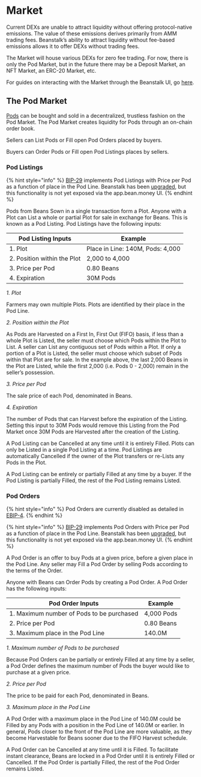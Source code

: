 # Market

Current DEXs are unable to attract liquidity without offering protocol-native emissions. The value of these emissions derives primarily from AMM trading fees. Beanstalk’s ability to attract liquidity without fee-based emissions allows it to offer DEXs without trading fees.

The Market will house various DEXs for zero fee trading. For now, there is only the Pod Market, but in the future there may be a Deposit Market, an NFT Market, an ERC-20 Market, etc.

For guides on interacting with the Market through the Beanstalk UI, go [here](../guides/market/).

## **The Pod Market**

[Pods](field.md#pods) can be bought and sold in a decentralized, trustless fashion on the Pod Market. The Pod Market creates liquidity for Pods through an on-chain order book.

Sellers can List Pods or Fill open Pod Orders placed by buyers.&#x20;

Buyers can Order Pods or Fill open Pod Listings places by sellers.

### **Pod Listings**

{% hint style="info" %}
[BIP-29](https://arweave.net/OfWylBAxD5KyGJBWrQto2EyeYpzc-MqfaroXMQ1bk5w) implements Pod Listings with Price per Pod as a function of place in the Pod Line. Beanstalk has been [upgraded](https://etherscan.io/tx/0x5e1d4c9a4e1572fd6ba7b1c0cb105a244757d5aded40f4cc8f2f6520d9c3268f), but this functionality is not yet exposed via the app.bean.money UI.
{% endhint %}

Pods from Beans Sown in a single transaction form a Plot. Anyone with a Plot can List a whole or partial Plot for sale in exchange for Beans. This is known as a Pod Listing. Pod Listings have the following inputs:

| **Pod Listing Inputs**      | **Example**                      |
| --------------------------- | -------------------------------- |
| 1. Plot                     | Place in Line: 140M, Pods: 4,000 |
| 2. Position within the Plot | 2,000 to 4,000                   |
| 3. Price per Pod            | 0.80 Beans                       |
| 4. Expiration               | 30M Pods                         |

_1. Plot_

Farmers may own multiple Plots. Plots are identified by their place in the Pod Line.

_2. Position within the Plot_

As Pods are Harvested on a First In, First Out (FIFO) basis, if less than a whole Plot is Listed, the seller must choose which Pods within the Plot to List. A seller can List any contiguous set of Pods within a Plot. If only a portion of a Plot is Listed, the seller must choose which subset of Pods within that Plot are for sale. In the example above, the last 2,000 Beans in the Plot are Listed, while the first 2,000 (i.e. Pods 0 - 2,000) remain in the seller’s possession.

_3. Price per Pod_

The sale price of each Pod, denominated in Beans.

_4. Expiration_

The number of Pods that can Harvest before the expiration of the Listing. Setting this input to 30M Pods would remove this Listing from the Pod Market once 30M Pods are Harvested after the creation of the Listing.

A Pod Listing can be Cancelled at any time until it is entirely Filled. Plots can only be Listed in a single Pod Listing at a time. Pod Listings are automatically Cancelled if the owner of the Plot transfers or re-Lists any Pods in the Plot.

A Pod Listing can be entirely or partially Filled at any time by a buyer. If the Pod Listing is partially Filled, the rest of the Pod Listing remains Listed.

### **Pod Orders**

{% hint style="info" %}
Pod Orders are currently disabled as detailed in [EBIP-4](https://github.com/BeanstalkFarms/Beanstalk-Governance-Proposals/blob/master/bip/ebip/ebip-4-remove-v1-pod-order-functions.md).
{% endhint %}

{% hint style="info" %}
[BIP-29](https://arweave.net/OfWylBAxD5KyGJBWrQto2EyeYpzc-MqfaroXMQ1bk5w) implements Pod Orders with Price per Pod as a function of place in the Pod Line. Beanstalk has been [upgraded](https://etherscan.io/tx/0x5e1d4c9a4e1572fd6ba7b1c0cb105a244757d5aded40f4cc8f2f6520d9c3268f), but this functionality is not yet exposed via the app.bean.money UI.
{% endhint %}

A Pod Order is an offer to buy Pods at a given price, before a given place in the Pod Line. Any seller may Fill a Pod Order by selling Pods according to the terms of the Order.

Anyone with Beans can Order Pods by creating a Pod Order. A Pod Order has the following inputs:

| **Pod Order Inputs**                      | **Example** |
| ----------------------------------------- | ----------- |
| 1. Maximum number of Pods to be purchased | 4,000 Pods  |
| 2. Price per Pod                          | 0.80 Beans  |
| 3. Maximum place in the Pod Line          | 140.0M      |

_1. Maximum number of Pods to be purchased_

Because Pod Orders can be partially or entirely Filled at any time by a seller, a Pod Order defines the maximum number of Pods the buyer would like to purchase at a given price.

_2. Price per Pod_

The price to be paid for each Pod, denominated in Beans.

_3. Maximum place in the Pod Line_

A Pod Order with a maximum place in the Pod Line of 140.0M could be Filled by any Pods with a position in the Pod Line of 140.0M or earlier. In general, Pods closer to the front of the Pod Line are more valuable, as they become Harvestable for Beans sooner due to the FIFO Harvest schedule.

A Pod Order can be Cancelled at any time until it is Filled. To facilitate instant clearance, Beans are locked in a Pod Order until it is entirely Filled or Cancelled. If the Pod Order is partially Filled, the rest of the Pod Order remains Listed.
